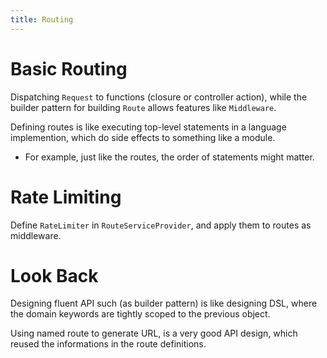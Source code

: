 ```yaml
---
title: Routing
---
```


# Basic Routing

Dispatching `Request` to functions (closure or controller action),
while the builder pattern for building `Route` allows features like `Middleware`.

Defining routes is like executing top-level statements in a language implemention,
which do side effects to something like a module.

- For example, just like the routes, the order of statements might matter.

# Rate Limiting

Define `RateLimiter` in `RouteServiceProvider`,
and apply them to routes as middleware.

# Look Back

Designing fluent API such (as builder pattern) is like designing DSL,
where the domain keywords are tightly scoped to the previous object.

Using named route to generate URL, is a very good API design,
which reused the informations in the route definitions.
